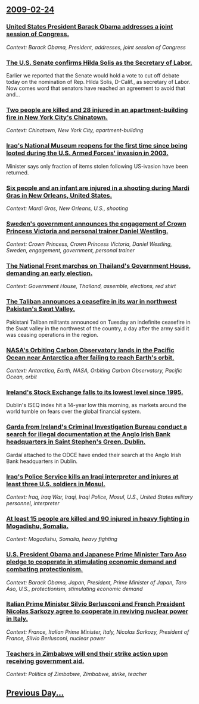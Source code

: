 ## [2009-02-24](/news/2009/02/24/index.md)

### [ United States President Barack Obama addresses a joint session of Congress. ](/news/2009/02/24/united-states-president-barack-obama-addresses-a-joint-session-of-congress.md)
_Context: Barack Obama, President, addresses, joint session of Congress_

### [ The U.S. Senate confirms Hilda Solis as the Secretary of Labor. ](/news/2009/02/24/the-u-s-senate-confirms-hilda-solis-as-the-secretary-of-labor.md)
Earlier we reported that the Senate would hold a vote to cut off debate today on the nomination of Rep. Hilda Solis, D-Calif., as secretary of Labor. Now comes word that senators have reached an agreement to avoid that and...

### [ Two people are killed and 28 injured in an apartment-building fire in New York City's Chinatown. ](/news/2009/02/24/two-people-are-killed-and-28-injured-in-an-apartment-building-fire-in-new-york-city-s-chinatown.md)
_Context: Chinatown, New York City, apartment-building_

### [ Iraq's National Museum reopens for the first time since being looted during the U.S. Armed Forces' invasion in 2003. ](/news/2009/02/24/iraq-s-national-museum-reopens-for-the-first-time-since-being-looted-during-the-u-s-armed-forces-invasion-in-2003.md)
Minister says only fraction of items stolen following US-ivasion have been returned.

### [ Six people and an infant are injured in a shooting during Mardi Gras in New Orleans, United States. ](/news/2009/02/24/six-people-and-an-infant-are-injured-in-a-shooting-during-mardi-gras-in-new-orleans-united-states.md)
_Context: Mardi Gras, New Orleans, U.S., shooting_

### [ Sweden's government announces the engagement of Crown Princess Victoria and personal trainer Daniel Westling. ](/news/2009/02/24/sweden-s-government-announces-the-engagement-of-crown-princess-victoria-and-personal-trainer-daniel-westling.md)
_Context: Crown Princess, Crown Princess Victoria, Daniel Westling, Sweden, engagement, government, personal trainer_

### [ The National Front marches on Thailand's Government House, demanding an early election. ](/news/2009/02/24/the-national-front-marches-on-thailand-s-government-house-demanding-an-early-election.md)
_Context: Government House, Thailand, assemble, elections, red shirt_

### [ The Taliban announces a ceasefire in its war in northwest Pakistan's Swat Valley. ](/news/2009/02/24/the-taliban-announces-a-ceasefire-in-its-war-in-northwest-pakistan-s-swat-valley.md)
Pakistani Taliban militants announced on Tuesday an indefinite ceasefire in the Swat valley in the northwest of the country, a day after the army said it was ceasing operations in the region.

### [ NASA's Orbiting Carbon Observatory lands in the Pacific Ocean near Antarctica after failing to reach Earth's orbit. ](/news/2009/02/24/nasa-s-orbiting-carbon-observatory-lands-in-the-pacific-ocean-near-antarctica-after-failing-to-reach-earth-s-orbit.md)
_Context: Antarctica, Earth, NASA, Orbiting Carbon Observatory, Pacific Ocean, orbit_

### [ Ireland's Stock Exchange falls to its lowest level since 1995. ](/news/2009/02/24/ireland-s-stock-exchange-falls-to-its-lowest-level-since-1995.md)
Dublin&#39;s ISEQ index hit a 14-year low this morning, as markets around the world tumble on fears over the global financial system.

### [ Garda from Ireland's Criminal Investigation Bureau conduct a search for illegal documentation at the Anglo Irish Bank headquarters in Saint Stephen's Green, Dublin. ](/news/2009/02/24/gardai-from-ireland-s-criminal-investigation-bureau-conduct-a-search-for-illegal-documentation-at-the-anglo-irish-bank-headquarters-in-sain.md)
Gardaí attached to the ODCE have ended their search at the Anglo Irish Bank headquarters in Dublin.

### [ Iraq's Police Service kills an Iraqi interpreter and injures at least three U.S. soldiers in Mosul. ](/news/2009/02/24/iraq-s-police-service-kills-an-iraqi-interpreter-and-injures-at-least-three-u-s-soldiers-in-mosul.md)
_Context: Iraq, Iraq War, Iraqi, Iraqi Police, Mosul, U.S., United States military personnel, interpreter_

### [ At least 15 people are killed and 90 injured in heavy fighting in Mogadishu, Somalia. ](/news/2009/02/24/at-least-15-people-are-killed-and-90-injured-in-heavy-fighting-in-mogadishu-somalia.md)
_Context: Mogadishu, Somalia, heavy fighting_

### [ U.S. President Obama and Japanese Prime Minister Taro Aso pledge to cooperate in stimulating economic demand and combating protectionism. ](/news/2009/02/24/u-s-president-obama-and-japanese-prime-minister-taro-aso-pledge-to-cooperate-in-stimulating-economic-demand-and-combating-protectionism.md)
_Context: Barack Obama, Japan, President, Prime Minister of Japan, Taro Aso, U.S., protectionism, stimulating economic demand_

### [ Italian Prime Minister Silvio Berlusconi and French President Nicolas Sarkozy agree to cooperate in reviving nuclear power in Italy. ](/news/2009/02/24/italian-prime-minister-silvio-berlusconi-and-french-president-nicolas-sarkozy-agree-to-cooperate-in-reviving-nuclear-power-in-italy.md)
_Context: France, Italian Prime Minister, Italy, Nicolas Sarkozy, President of France, Silvio Berlusconi, nuclear power_

### [ Teachers in Zimbabwe will end their strike action upon receiving government aid. ](/news/2009/02/24/teachers-in-zimbabwe-will-end-their-strike-action-upon-receiving-government-aid.md)
_Context: Politics of Zimbabwe, Zimbabwe, strike, teacher_

## [Previous Day...](/news/2009/02/23/index.md)

